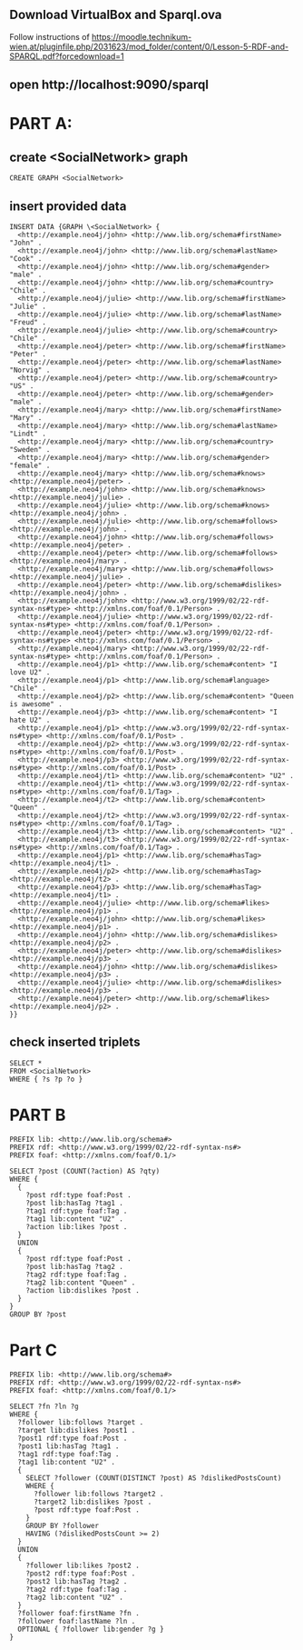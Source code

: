 ## Download VirtualBox and Sparql.ova
Follow instructions of
https://moodle.technikum-wien.at/pluginfile.php/2031623/mod_folder/content/0/Lesson-5-RDF-and-SPARQL.pdf?forcedownload=1

## open http://localhost:9090/sparql

# PART A:

## create \<SocialNetwork\> graph
```CREATE GRAPH <SocialNetwork>```

## insert provided data
```
INSERT DATA {GRAPH \<SocialNetwork> {
  <http://example.neo4j/john> <http://www.lib.org/schema#firstName> "John" .
  <http://example.neo4j/john> <http://www.lib.org/schema#lastName> "Cook" .
  <http://example.neo4j/john> <http://www.lib.org/schema#gender> "male" .
  <http://example.neo4j/john> <http://www.lib.org/schema#country> "Chile" .
  <http://example.neo4j/julie> <http://www.lib.org/schema#firstName> "Julie" .
  <http://example.neo4j/julie> <http://www.lib.org/schema#lastName> "Freud" .
  <http://example.neo4j/julie> <http://www.lib.org/schema#country> "Chile" .
  <http://example.neo4j/peter> <http://www.lib.org/schema#firstName> "Peter" .
  <http://example.neo4j/peter> <http://www.lib.org/schema#lastName> "Norvig" .
  <http://example.neo4j/peter> <http://www.lib.org/schema#country> "US" .
  <http://example.neo4j/peter> <http://www.lib.org/schema#gender> "male" .
  <http://example.neo4j/mary> <http://www.lib.org/schema#firstName> "Mary" .
  <http://example.neo4j/mary> <http://www.lib.org/schema#lastName> "Lindt" .
  <http://example.neo4j/mary> <http://www.lib.org/schema#country> "Sweden" .
  <http://example.neo4j/mary> <http://www.lib.org/schema#gender> "female" .
  <http://example.neo4j/mary> <http://www.lib.org/schema#knows> <http://example.neo4j/peter> .
  <http://example.neo4j/john> <http://www.lib.org/schema#knows> <http://example.neo4j/julie> .
  <http://example.neo4j/julie> <http://www.lib.org/schema#knows> <http://example.neo4j/john> .
  <http://example.neo4j/julie> <http://www.lib.org/schema#follows> <http://example.neo4j/john> .
  <http://example.neo4j/john> <http://www.lib.org/schema#follows> <http://example.neo4j/peter> .
  <http://example.neo4j/peter> <http://www.lib.org/schema#follows> <http://example.neo4j/mary> .
  <http://example.neo4j/mary> <http://www.lib.org/schema#follows> <http://example.neo4j/julie> .
  <http://example.neo4j/peter> <http://www.lib.org/schema#dislikes> <http://example.neo4j/john> .
  <http://example.neo4j/john> <http://www.w3.org/1999/02/22-rdf-syntax-ns#type> <http://xmlns.com/foaf/0.1/Person> .
  <http://example.neo4j/julie> <http://www.w3.org/1999/02/22-rdf-syntax-ns#type> <http://xmlns.com/foaf/0.1/Person> .
  <http://example.neo4j/peter> <http://www.w3.org/1999/02/22-rdf-syntax-ns#type> <http://xmlns.com/foaf/0.1/Person> .
  <http://example.neo4j/mary> <http://www.w3.org/1999/02/22-rdf-syntax-ns#type> <http://xmlns.com/foaf/0.1/Person> .
  <http://example.neo4j/p1> <http://www.lib.org/schema#content> "I love U2" .
  <http://example.neo4j/p1> <http://www.lib.org/schema#language> "Chile" .
  <http://example.neo4j/p2> <http://www.lib.org/schema#content> "Queen is awesome" .
  <http://example.neo4j/p3> <http://www.lib.org/schema#content> "I hate U2" .
  <http://example.neo4j/p1> <http://www.w3.org/1999/02/22-rdf-syntax-ns#type> <http://xmlns.com/foaf/0.1/Post> .
  <http://example.neo4j/p2> <http://www.w3.org/1999/02/22-rdf-syntax-ns#type> <http://xmlns.com/foaf/0.1/Post> .
  <http://example.neo4j/p3> <http://www.w3.org/1999/02/22-rdf-syntax-ns#type> <http://xmlns.com/foaf/0.1/Post> .
  <http://example.neo4j/t1> <http://www.lib.org/schema#content> "U2" .
  <http://example.neo4j/t1> <http://www.w3.org/1999/02/22-rdf-syntax-ns#type> <http://xmlns.com/foaf/0.1/Tag> .
  <http://example.neo4j/t2> <http://www.lib.org/schema#content> "Queen" .
  <http://example.neo4j/t2> <http://www.w3.org/1999/02/22-rdf-syntax-ns#type> <http://xmlns.com/foaf/0.1/Tag> .
  <http://example.neo4j/t3> <http://www.lib.org/schema#content> "U2" .
  <http://example.neo4j/t3> <http://www.w3.org/1999/02/22-rdf-syntax-ns#type> <http://xmlns.com/foaf/0.1/Tag> .
  <http://example.neo4j/p1> <http://www.lib.org/schema#hasTag> <http://example.neo4j/t1> .
  <http://example.neo4j/p2> <http://www.lib.org/schema#hasTag> <http://example.neo4j/t2> .
  <http://example.neo4j/p3> <http://www.lib.org/schema#hasTag> <http://example.neo4j/t1> .
  <http://example.neo4j/julie> <http://www.lib.org/schema#likes> <http://example.neo4j/p1> .
  <http://example.neo4j/john> <http://www.lib.org/schema#likes> <http://example.neo4j/p1> .
  <http://example.neo4j/john> <http://www.lib.org/schema#dislikes> <http://example.neo4j/p2> .
  <http://example.neo4j/peter> <http://www.lib.org/schema#dislikes> <http://example.neo4j/p3> .
  <http://example.neo4j/john> <http://www.lib.org/schema#dislikes> <http://example.neo4j/p3> .
  <http://example.neo4j/julie> <http://www.lib.org/schema#dislikes> <http://example.neo4j/p3> .
  <http://example.neo4j/peter> <http://www.lib.org/schema#likes> <http://example.neo4j/p2> .
}}
```
## check inserted triplets
```
SELECT *
FROM <SocialNetwork>
WHERE { ?s ?p ?o }
```

# PART B

```
PREFIX lib: <http://www.lib.org/schema#>
PREFIX rdf: <http://www.w3.org/1999/02/22-rdf-syntax-ns#>
PREFIX foaf: <http://xmlns.com/foaf/0.1/>

SELECT ?post (COUNT(?action) AS ?qty)
WHERE {
  {
    ?post rdf:type foaf:Post .
    ?post lib:hasTag ?tag1 .
    ?tag1 rdf:type foaf:Tag .
    ?tag1 lib:content "U2" .
    ?action lib:likes ?post .
  }
  UNION
  {
    ?post rdf:type foaf:Post .
    ?post lib:hasTag ?tag2 .
    ?tag2 rdf:type foaf:Tag .
    ?tag2 lib:content "Queen" .
    ?action lib:dislikes ?post .
  }
}
GROUP BY ?post
```
# Part C

```
PREFIX lib: <http://www.lib.org/schema#>
PREFIX rdf: <http://www.w3.org/1999/02/22-rdf-syntax-ns#>
PREFIX foaf: <http://xmlns.com/foaf/0.1/>

SELECT ?fn ?ln ?g
WHERE {
  ?follower lib:follows ?target .
  ?target lib:dislikes ?post1 .
  ?post1 rdf:type foaf:Post .
  ?post1 lib:hasTag ?tag1 .
  ?tag1 rdf:type foaf:Tag .
  ?tag1 lib:content "U2" .
  {
    SELECT ?follower (COUNT(DISTINCT ?post) AS ?dislikedPostsCount)
    WHERE {
      ?follower lib:follows ?target2 .
      ?target2 lib:dislikes ?post .
      ?post rdf:type foaf:Post .
    }
    GROUP BY ?follower
    HAVING (?dislikedPostsCount >= 2)
  }
  UNION
  {
    ?follower lib:likes ?post2 .
    ?post2 rdf:type foaf:Post .
    ?post2 lib:hasTag ?tag2 .
    ?tag2 rdf:type foaf:Tag .
    ?tag2 lib:content "U2" .
  }
  ?follower foaf:firstName ?fn .
  ?follower foaf:lastName ?ln .
  OPTIONAL { ?follower lib:gender ?g }
}
```
